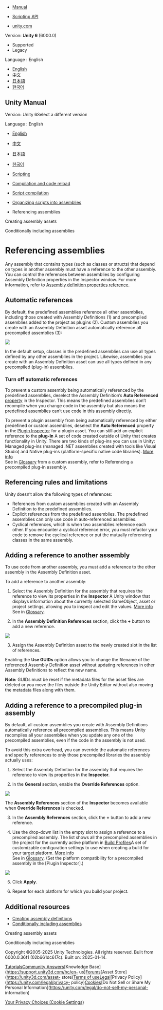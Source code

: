 [](https://docs.unity3d.com)

  * [Manual](../Manual/index.html)
  * [Scripting API](../ScriptReference/index.html)

  * [unity.com](https://unity.com/)

Version: **Unity 6** (6000.0)

  * Supported
  * Legacy

Language : English

  * [English](/Manual/assembly-definitions-referencing.html)
  * [中文](/cn/current/Manual/assembly-definitions-referencing.html)
  * [日本語](/ja/current/Manual/assembly-definitions-referencing.html)
  * [한국어](/kr/current/Manual/assembly-definitions-referencing.html)

[](https://docs.unity3d.com)

## Unity Manual

Version: Unity 6Select a different version

Language : English

  * [English](/Manual/assembly-definitions-referencing.html)
  * [中文](/cn/current/Manual/assembly-definitions-referencing.html)
  * [日本語](/ja/current/Manual/assembly-definitions-referencing.html)
  * [한국어](/kr/current/Manual/assembly-definitions-referencing.html)

  * [Scripting](scripting.html)
  * [Compilation and code reload ](compilation-and-code-reload.html)
  * [Script compilation](script-compilation.html)
  * [Organizing scripts into assemblies](assembly-definition-files.html)
  * Referencing assemblies

[](assembly-definitions-creating.html)

Creating assembly assets

[](assembly-definition-includes.html)

Conditionally including assemblies

# Referencing assemblies

Any assembly that contains types (such as classes or structs) that depend on
types in another assembly must have a reference to the other assembly. You can
control the references between assemblies by configuring Assembly Definition
properties in the Inspector window. For more information, refer to [Assembly
definition properties reference](class-AssemblyDefinitionImporter.html).

## Automatic references

By default, the predefined assemblies reference all other assemblies,
including those created with Assembly Definitions (1) and precompiled
assemblies added to the project as plugins (2). Custom assemblies you create
with an Assembly Definition asset automatically reference all precompiled
assemblies (3):

![](../uploads/Main/AssemblyDependencies.png)

In the default setup, classes in the predefined assemblies can use all types
defined by any other assemblies in the project. Likewise, assemblies you
create with an Assembly Definition asset can use all types defined in any
precompiled (plug-in) assemblies.

### Turn off automatic references

To prevent a custom assembly being automatically referenced by the predefined
assemblies, deselect the Assembly Definition’s **Auto Referenced**
[property](class-AssemblyDefinitionImporter.html) in the Inspector. This means
the predefined assemblies don’t recompile when you change code in the assembly
but also means the predefined assemblies can’t use code in this assembly
directly.

To prevent a plugin assembly from being automatically referenced by either
predefined or custom assemblies, deselect the **Auto Referenced** property in
the [Plugin Inspector](plug-in-inspector.html) for a plugin asset. You can
still add an explicit reference to the **plug-in** A set of code created
outside of Unity that creates functionality in Unity. There are two kinds of
plug-ins you can use in Unity: Managed plug-ins (managed .NET assemblies
created with tools like Visual Studio) and Native plug-ins (platform-specific
native code libraries). [More info](./plug-ins.html)  
See in [Glossary](Glossary.html#Plug-in) from a custom assembly, refer to
Referencing a precompiled plug-in assembly.

## Referencing rules and limitations

Unity doesn’t allow the following types of references:

  * References from custom assemblies created with an Assembly Definition to the predefined assemblies.
  * Explicit references from the predefined assemblies. The predefined assemblies can only use code in auto-referenced assemblies.
  * Cyclical references, which is when two assemblies reference each other. If you encounter a cyclical reference error, you must refactor your code to remove the cyclical reference or put the mutually referencing classes in the same assembly.

## Adding a reference to another assembly

To use code from another assembly, you must add a reference to the other
assembly in the Assembly Definition asset.

To add a reference to another assembly:

  1. Select the Assembly Definition for the assembly that requires the reference to view its properties in the **Inspector** A Unity window that displays information about the currently selected GameObject, asset or project settings, allowing you to inspect and edit the values. [More info](UsingTheInspector.html)  
See in [Glossary](Glossary.html#Inspector).

  2. In the **Assembly Definition References** section, click the **+** button to add a new reference.

![](../uploads/Main/asmdef-4.png)

  3. Assign the Assembly Definition asset to the newly created slot in the list of references.

Enabling the **Use GUIDs** option allows you to change the filename of the
referenced Assembly Definition asset without updating references in other
Assembly Definitions to reflect the new name.

**Note:** GUIDs must be reset if the metadata files for the asset files are
deleted or you move the files outside the Unity Editor without also moving the
metadata files along with them.

## Adding a reference to a precompiled plug-in assembly

By default, all custom assemblies you create with Assembly Definitions
automatically reference all precompiled assemblies. This means Unity
recompiles all your assemblies when you update any one of the precompiled
assemblies, even if the code in the assembly is not used.

To avoid this extra overhead, you can override the automatic references and
specify references to only those precompiled libraries the assembly actually
uses:

  1. Select the Assembly Definition for the assembly that requires the reference to view its properties in the **Inspector**.

  2. In the **General** section, enable the **Override References** option.

![](../uploads/Main/asmdef-5.png)

The **Assembly References** section of the **Inspector** becomes available
when **Override References** is checked.

  3. In the **Assembly References** section, click the **+** button to add a new reference.

  4. Use the drop-down list in the empty slot to assign a reference to a precompiled assembly. The list shows all the precompiled assemblies in the project for the currently active platform in [Build Profiles](build-profiles.html)A set of customizable configuration settings to use when creating a build for your target platform. [More info](build-profiles.html)  
See in [Glossary](Glossary.html#Buildprofile). (Set the platform compatibility
for a precompiled assembly in the [Plugin Inspector].)

![](../uploads/Main/asmdef-6.png)

  5. Click **Apply**.

  6. Repeat for each platform for which you build your project.

## Additional resources

  * [Creating assembly definitions](assembly-definitions-creating.html)
  * [Conditionally including assemblies](assembly-definition-includes.html)

[](assembly-definitions-creating.html)

Creating assembly assets

[](assembly-definition-includes.html)

Conditionally including assemblies

Copyright ©2005-2025 Unity Technologies. All rights reserved. Built from
6000.0.36f1 (02b661dc617c). Built on: 2025-01-14.

[Tutorials](https://learn.unity.com/)[Community
Answers](https://answers.unity3d.com)[Knowledge
Base](https://support.unity3d.com/hc/en-
us)[Forums](https://forum.unity3d.com)[Asset Store](https://unity3d.com/asset-
store)[Terms of
use](https://docs.unity3d.com/Manual/TermsOfUse.html)[Legal](https://unity.com/legal)[Privacy
Policy](https://unity.com/legal/privacy-
policy)[Cookies](https://unity.com/legal/cookie-policy)[Do Not Sell or Share
My Personal Information](https://unity.com/legal/do-not-sell-my-personal-
information)

[Your Privacy Choices (Cookie Settings)](javascript:void\(0\);)

